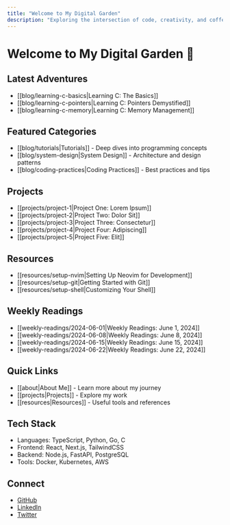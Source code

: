 ```yaml
---
title: "Welcome to My Digital Garden"
description: "Exploring the intersection of code, creativity, and coffee"
---
```


# Welcome to My Digital Garden 🌱

## Latest Adventures
- [[blog/learning-c-basics|Learning C: The Basics]]
- [[blog/learning-c-pointers|Learning C: Pointers Demystified]]
- [[blog/learning-c-memory|Learning C: Memory Management]]

## Featured Categories
- [[blog/tutorials|Tutorials]] - Deep dives into programming concepts
- [[blog/system-design|System Design]] - Architecture and design patterns
- [[blog/coding-practices|Coding Practices]] - Best practices and tips

## Projects
- [[projects/project-1|Project One: Lorem Ipsum]]
- [[projects/project-2|Project Two: Dolor Sit]]
- [[projects/project-3|Project Three: Consectetur]]
- [[projects/project-4|Project Four: Adipiscing]]
- [[projects/project-5|Project Five: Elit]]

## Resources
- [[resources/setup-nvim|Setting Up Neovim for Development]]
- [[resources/setup-git|Getting Started with Git]]
- [[resources/setup-shell|Customizing Your Shell]]

## Weekly Readings
- [[weekly-readings/2024-06-01|Weekly Readings: June 1, 2024]]
- [[weekly-readings/2024-06-08|Weekly Readings: June 8, 2024]]
- [[weekly-readings/2024-06-15|Weekly Readings: June 15, 2024]]
- [[weekly-readings/2024-06-22|Weekly Readings: June 22, 2024]]

## Quick Links
- [[about|About Me]] - Learn more about my journey
- [[projects|Projects]] - Explore my work
- [[resources|Resources]] - Useful tools and references

## Tech Stack
- Languages: TypeScript, Python, Go, C
- Frontend: React, Next.js, TailwindCSS
- Backend: Node.js, FastAPI, PostgreSQL
- Tools: Docker, Kubernetes, AWS

## Connect
- [GitHub](https://github.com/sirbor/quartz)
- [LinkedIn](https://linkedin.com/in/yourusername)
- [Twitter](https://twitter.com/yourusername)